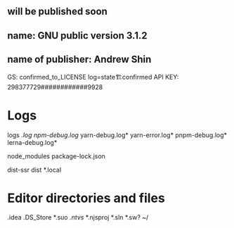 ## will be published soon
## name: GNU public version 3.1.2
## name of publisher: Andrew Shin
GS: confirmed_to_LICENSE
log=state🏗️confirmed
API KEY: 298377729############9928
# Logs
logs
*.log
npm-debug.log*
yarn-debug.log*
yarn-error.log*
pnpm-debug.log*
lerna-debug.log*

node_modules
package-lock.json

dist-ssr
dist
*.local

# Editor directories and files
.idea
.DS_Store
*.suo
*.ntvs*
*.njsproj
*.sln
*.sw?
~/

